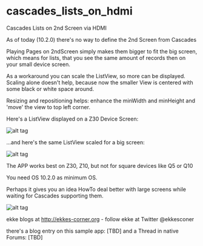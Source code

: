 cascades_lists_on_hdmi
======================

Cascades Lists on 2nd Screen via HDMI

As of today (10.2.0) there's no way to define the 2nd Screen from Cascades

Playing Pages on 2ndScreen simply makes them bigger to fit the big screen, which means for lists, that you see the same amount of records then on your small device screen.

As a workaround you can scale the ListView, so more can be displayed.
Scaling alone doesn't help, because now the smaller View is centered with some black or white space around.

Resizing and repositioning helps: enhance the minWidth and minHeight and 'move' the view to top left corner.

Here's a ListView displayed on a Z30 Device Screen:

![alt tag](https://raw.github.com/ekke/cascades_lists_on_hdmi/master/documentation/IMG_00000006.png)

...and here's the same ListView scaled for a big screen:

![alt tag](https://raw.github.com/ekke/cascades_lists_on_hdmi/master/documentation/IMG_00000005.png)

The APP works best on Z30, Z10, but not for square devices like Q5 or Q10

You need OS 10.2.0 as minimum OS.

Perhaps it gives you an idea HowTo deal better with large screens while waiting for Cascades supporting them.

![alt tag](https://raw.github.com/ekke/cascades_lists_on_hdmi/master/documentation/icon.png)

ekke blogs at http://ekkes-corner.org - follow ekke at Twitter @ekkesconer

there's a blog entry on this sample app: [TBD]
and a Thread in native Forums: [TBD]
